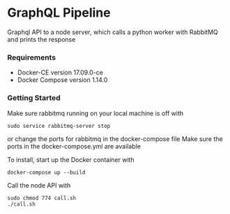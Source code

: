 # GraphQL Pipeline
Graphql API to a node server, which calls a python worker with RabbitMQ and prints the response

### Requirements
* Docker-CE version 17.09.0-ce
* Docker Compose version 1.14.0

### Getting Started

Make sure rabbitmq running on your local machine is off with
```
sudo service rabbitmq-server stop
```
or change the ports for rabbitmq in the docker-compose file
Make sure the ports in the docker-compose.yml are available

To install, start up the Docker container with 
```
docker-compose up --build
```

Call the node API with
```
sudo chmod 774 call.sh
./call.sh
```